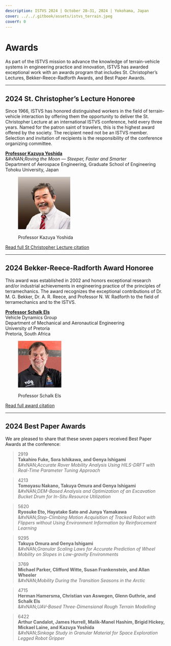 ```yaml
---
description: ISTVS 2024 | October 28–31, 2024 | Yokohama, Japan
cover: ../../.gitbook/assets/istvs_terrain.jpeg
coverY: 0
---
```


# Awards

As part of the ISTVS mission to advance the knowledge of terrain-vehicle systems in engineering practice and innovation, ISTVS has awarded exceptional work with an awards program that includes St. Christopher’s Lectures, Bekker-Reece-Radforth Awards, and Best Paper Awards.

***

## 2024 St. Christopher’s Lecture Honoree

Since 1966, ISTVS has honored distinguished workers in the field of terrain-vehicle interaction by offering them the opportunity to deliver the St. Christopher Lecture at an international ISTVS conference, held every three years. Named for the patron saint of travelers, this is the highest award offered by the society. The recipient need not be an ISTVS member. Selection and invitation of recipients is the responsibility of the conference organizing committee.

[**Professor Kazuya Yoshida**](./#id-2024-st.-christophers-lecture-honoree)\
&#xNAN;_&#x52;oving the Moon — Steeper, Faster and Smarter_\
Department of Aerospace Engineering, Graduate School of Engineering Tohoku University, Japan

<div align="left"><figure><img src="../../.gitbook/assets/headshot-Kazuya Yoshida.jpg" alt="Professor Kazuya Yoshida" width="164"><figcaption><p>Professor Kazuya Yoshida</p></figcaption></figure></div>

[Read full St Christopher Lecture citation](./#id-2024-st.-christophers-lecture-honoree)

***

## 2024 Bekker-Reece-Radforth Award Honoree

This award was established in 2002 and honors exceptional research and/or industrial achievements in engineering practice of the principles of terramechanics. The award recognizes the exceptional contributions of Dr. M. G. Bekker, Dr. A. R. Reece, and Professor N. W. Radforth to the field of terramechanics and to the ISTVS.

[**Professor Schalk Els**](./#id-2024-bekker-reece-radforth-award-honoree)\
Vehicle Dynamics Group\
Department of Mechanical and Aeronautical Engineering\
University of Pretoria\
Pretoria, South Africa

<div align="left"><figure><img src="../../.gitbook/assets/image1 (1).jpg" alt="" width="136"><figcaption><p>Professor Schalk Els</p></figcaption></figure></div>

[Read full award citation](./#id-2024-bekker-reece-radforth-award-honoree)

***

## 2024 Best Paper Awards

We are pleased to share that these seven papers received Best Paper Awards at the conference:

> 2919\
> **Takahiro Fuke, Sora Ishikawa, and Genya Ishigami**\
> &#xNAN;_&#x41;ccurate Rover Mobility Analysis Using HILS-DRFT with Real-Time Parameter Tuning Approach_

> 4213 \
> **Tomoyasu Nakano, Takuya Omura and Genya Ishigami** \
> &#xNAN;_&#x44;EM-Based Analysis and Optimization of an Excavation Bucket Drum for In-Situ Resource Utilization_

> 5620 \
> **Ryosuke Eto, Hayatake Sato and Junya Yamakawa** \
> &#xNAN;_&#x53;tep-Climbing Motion Acquisition of Tracked Robot with Flippers without Using Environment Information by Reinforcement Learning_

> 9295 \
> **Takuya Omura and Genya Ishigami** \
> &#xNAN;_&#x47;ranular Scaling Laws for Accurate Prediction of Wheel Mobility on Slopes in Low-gravity Environments_

> 3769 \
> **Michael Parker, Clifford Witte, Susan Frankenstein, and Allan Wheeler** \
> &#xNAN;_&#x4D;obility During the Transition Seasons in the Arctic_

> 4715 \
> **Herman Hamersma, Christian van Aswegen, Glenn Guthrie, and Schalk Els** \
> &#xNAN;_&#x55;AV-Based Three-Dimensional Rough Terrain Modelling_

> 6422 \
> **Arthur Candalot, James Hurrell, Malik-Manel Hashim, Brigid Hickey, Mickael Laine, and Kazuya Yoshida** \
> &#xNAN;_&#x53;inkage Study in Granular Material for Space Exploration Legged Robot Gripper_
